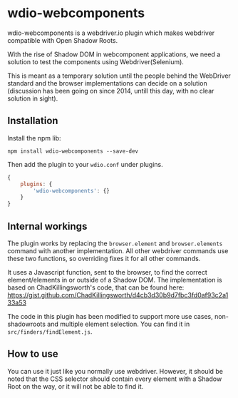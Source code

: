 # wdio-webcomponents

wdio-webcomponents is a webdriver.io plugin which makes webdriver compatible with Open Shadow Roots. 

With the rise of Shadow DOM in webcomponent applications, we need a solution to test the components using Webdriver(Selenium). 


This is meant as a temporary solution until the people behind the WebDriver standard and the browser implementations can decide on a solution (discussion has been going on since 2014, untill this day, with no clear solution in sight).

## Installation
Install the npm lib:

`npm install wdio-webcomponents --save-dev`

Then add the plugin to your `wdio.conf` under plugins.

```javascript
{
    plugins: {
        'wdio-webcomponents': {}
    }
}
```

## Internal workings
The plugin works by replacing the `browser.element` and `browser.elements` command with another implementation. All other webdriver commands use these two functions, so overriding fixes it for all other commands.

It uses a Javascript function, sent to the browser, to find the correct element/elements in or outside of a Shadow DOM. The implementation is based on ChadKillingsworth's code, that can be found here: https://gist.github.com/ChadKillingsworth/d4cb3d30b9d7fbc3fd0af93c2a133a53

The code in this plugin has been modified to support more use cases, non-shadowroots and multiple element selection. You can find it in `src/finders/findElement.js`. 

## How to use
You can use it just like you normally use webdriver. However, it should be noted that the CSS selector should contain every element with a Shadow Root on the way, or it will not be able to find it.  